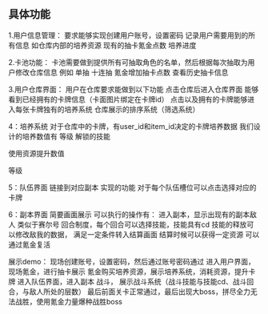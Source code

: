 ## 具体功能

1.用户信息管理：
要求能够实现创建用户账号，设置密码
记录用户需要用到的所有信息
如仓库内部的培养资源
现有的抽卡氪金点数
培养进度

2.卡池功能：
卡池需要做到提供所有可抽取角色的名单，然后根据每次抽取为用户修改仓库信息
例如
单抽
十连抽
氪金增加抽卡点数
查看历史抽卡信息

3.用户仓库界面：
用户在仓库要求能做到以下功能
点击仓库后进入仓库界面
能够看到已经拥有的卡牌信息（卡面图片绑定在卡牌id）
点击以及拥有的卡牌能够进入每张卡牌独有的培养系统
仓库展示的排序系统（筛选系统）


4：培养系统
对于仓库中的卡牌，有user_id和item_id决定的卡牌培养数据
我们设计的培养数值有
等级
解锁的技能

使用资源提升数值

等级

5：队伍界面
链接到对应副本
实现的功能
对于每个队伍槽位可以点击选择对应的卡牌

6：副本界面
简要画面展示
可以执行的操作有：
进入副本，显示出现有的副本敌人
类似于赛尔号
回合制度，每个回合可以选择技能，技能具有cd
技能的释放可以修改敌我的数据，
满足一定条件转入结算画面
结算时候可以获得一定资源
可以通过氪金复活

展示demo：
现场创建账号，设置密码，然后通过账号密码通过
进入用户界面，现场氪金，进行抽卡展示
氪金购买培养资源，展示培养系统，消耗资源，提升卡牌
进入队伍界面，进入副本
战斗，
展示战斗系统（战斗技能与技能cd、战斗回合，与敌人所处的层数）
最后前面关卡正常通过，最后出现大boss，拼尽全力无法战胜，使用氪金力量爆种战胜boss